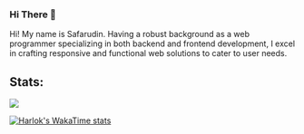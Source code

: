 ### Hi There 👋

Hi! My name is Safarudin. Having a robust background as a web programmer specializing in both backend and frontend development, I excel in crafting responsive and functional web solutions to cater to user needs.

## Stats:

<img src="https://github-readme-stats.vercel.app/api?username=safarilkom7&show_icons=true">

<!--
**safarilkom7/safarilkom7** is a ✨ _special_ ✨ repository because its `README.md` (this file) appears on your GitHub profile.

Here are some ideas to get you started:

- 🔭 I’m currently working on ...
- 🌱 I’m currently learning ...
- 👯 I’m looking to collaborate on ...
- 🤔 I’m looking for help with ...
- 💬 Ask me about ...
- 📫 How to reach me: ...
- 😄 Pronouns: ...
- ⚡ Fun fact: ...
-->

[![Harlok's WakaTime stats](https://github-readme-stats.vercel.app/api/wakatime?username=safarilkom7)](https://github.com/anuraghazra/github-readme-stats)
